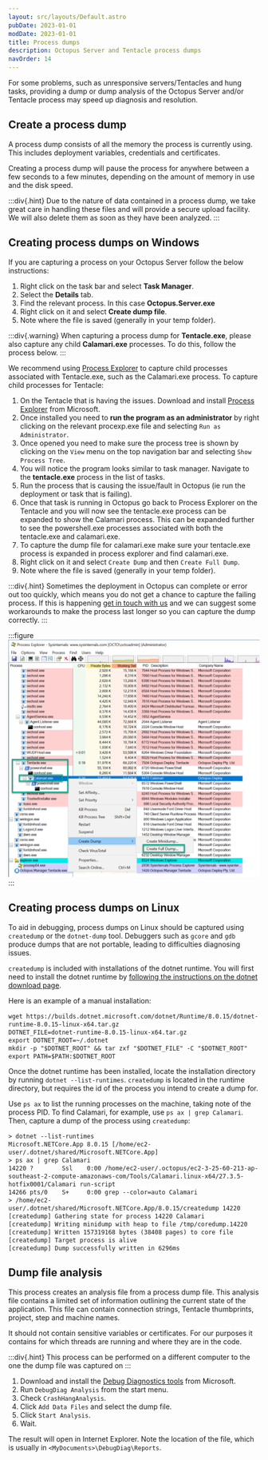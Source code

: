 ```yaml
---
layout: src/layouts/Default.astro
pubDate: 2023-01-01
modDate: 2023-01-01
title: Process dumps
description: Octopus Server and Tentacle process dumps
navOrder: 14
---
```


For some problems, such as unresponsive servers/Tentacles and hung tasks, providing a dump or dump analysis of the Octopus Server and/or Tentacle process may speed up diagnosis and resolution.

## Create a process dump

A process dump consists of all the memory the process is currently using.
This includes deployment variables, credentials and certificates.

Creating a process dump will pause the process for anywhere between a few seconds
to a few minutes, depending on the amount of memory in use and the disk speed.

:::div{.hint}
Due to the nature of data contained in a process dump, we take great care in handling these files and will provide a secure upload facility. 
We will also delete them as soon as they have been analyzed.
:::

## Creating process dumps on Windows
If you are capturing a process on your Octopus Server follow the below instructions:

1. Right click on the task bar and select **Task Manager**.
1. Select the **Details** tab.
1. Find the relevant process. In this case **Octopus.Server.exe**
1. Right click on it and select **Create dump file**.
1. Note where the file is saved (generally in your temp folder).

:::div{.warning}
When capturing a process dump for **Tentacle.exe**, please also capture any child **Calamari.exe** processes. To do this, follow the process below.
:::

We recommend using [Process Explorer](https://docs.microsoft.com/en-us/sysinternals/downloads/process-explorer) to capture child processes associated with Tentacle.exe, such as the Calamari.exe process. To capture child processes for Tentacle:

1. On the Tentacle that is having the issues. Download and install [Process Explorer](https://docs.microsoft.com/en-us/sysinternals/downloads/process-explorer)
from Microsoft.
1. Once installed you need to **run the program as an administrator** by right clicking on the relevant procexp.exe file and selecting `Run as Administrator`.
1. Once opened you need to make sure the process tree is shown by clicking on the `View` menu on the top navigation bar and selecting `Show Process Tree`.
1. You will notice the program looks similar to task manager. Navigate to the **tentacle.exe** process in the list of tasks.
1. Run the process that is causing the issue/fault in Octopus (ie run the deployment or task that is failing). 
1. Once that task is running in Octopus go back to Process Explorer on the Tentacle and you will now see the tentacle.exe process can be expanded to show the Calamari process. This can be expanded further to see the powershell.exe processes associated with both the tentacle.exe and calamari.exe. 
1. To capture the dump file for calamari.exe make sure your tentacle.exe process is expanded in process explorer and find calamari.exe.
1. Right click on it and select `Create Dump` and then `Create Full Dump`.
1. Note where the file is saved (generally in your temp folder).

:::div{.hint}
Sometimes the deployment in Octopus can complete or error out too quickly, which means you do not get a chance to capture the failing process. If this is happening [get in touch with us](https://octopus.com/support) and we can suggest some workarounds to make the process last longer so you can capture the dump correctly.
:::

:::figure
![Process explorer capturing child processes from Tentacle](/docs/support/images/processexplorer.png)
:::

## Creating process dumps on Linux
To aid in debugging, process dumps on Linux should be captured using `createdump` or the `dotnet-dump` tool. Debuggers such as `gcore` and `gdb` produce dumps that are not portable, leading to difficulties diagnosing issues.

`createdump` is included with installations of the dotnet runtime. You will first need to install the dotnet runtime by [following the instructions on the dotnet download page](https://dotnet.microsoft.com/en-us/download).

Here is an example of a manual installation:
```
wget https://builds.dotnet.microsoft.com/dotnet/Runtime/8.0.15/dotnet-runtime-8.0.15-linux-x64.tar.gz
DOTNET_FILE=dotnet-runtime-8.0.15-linux-x64.tar.gz
export DOTNET_ROOT=~/.dotnet
mkdir -p "$DOTNET_ROOT" && tar zxf "$DOTNET_FILE" -C "$DOTNET_ROOT"
export PATH=$PATH:$DOTNET_ROOT
```

Once the dotnet runtime has been installed, locate the installation directory by running `dotnet --list-runtimes`. `createdump` is located in the runtime directory, but requires the id of the process you intend to create a dump for.

Use `ps ax` to list the running processes on the machine, taking note of the process PID. To find Calamari, for example, use `ps ax | grep Calamari`. Then, capture a dump of the process using `createdump`:

```
> dotnet --list-runtimes
Microsoft.NETCore.App 8.0.15 [/home/ec2-user/.dotnet/shared/Microsoft.NETCore.App]
> ps ax | grep Calamari
14220 ?        Ssl    0:00 /home/ec2-user/.octopus/ec2-3-25-60-213-ap-southeast-2-compute-amazonaws-com/Tools/Calamari.linux-x64/27.3.5-hotfix0001/Calamari run-script
14266 pts/0    S+     0:00 grep --color=auto Calamari
> /home/ec2-user/.dotnet/shared/Microsoft.NETCore.App/8.0.15/createdump 14220
[createdump] Gathering state for process 14220 Calamari
[createdump] Writing minidump with heap to file /tmp/coredump.14220
[createdump] Written 157319168 bytes (38408 pages) to core file
[createdump] Target process is alive
[createdump] Dump successfully written in 6296ms
```



## Dump file analysis

This process creates an analysis file from a process dump file. This analysis file contains a limited set of information outlining the current state of the
application. This file can contain connection strings, Tentacle thumbprints, project, step and machine names.

It should not contain sensitive variables or certificates. For our purposes it contains for which threads are running and where they are in the code.

:::div{.hint}
This process can be performed on a different computer to the one the dump file was captured on
:::

1. Download and install the [Debug Diagnostics tools](https://www.microsoft.com/en-us/download/details.aspx?id=49924)
from Microsoft.
1. Run `DebugDiag Analysis` from the start menu.
1. Check `CrashHangAnalysis`.
1. Click `Add Data Files` and select the dump file.
1. Click `Start Analysis`.
1. Wait.

The result will open in Internet Explorer. Note the location of the file,
which is usually in `<MyDocuments>\DebugDiag\Reports`.
